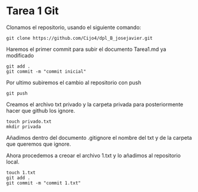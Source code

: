 # Tarea 1 Git

Clonamos el repositorio, usando el siguiente comando:

`git clone https://github.com/Cijo4/dpl_B_josejavier.git`

Haremos el primer commit para subir el documento Tarea1.md ya modificado

~~~
git add .
git commit -m "commit inicial"
~~~

Por ultimo subiremos el cambio al repositorio con push

`git push`

Creamos el archivo txt privado y la carpeta privada para 
posteriormente hacer que github los ignore.

~~~
touch privado.txt
mkdir privada
~~~

Añadimos dentro del documento .gitignore el nombre del txt y de 
la carpeta que queremos que ignore.

Ahora procedemos a creoar el archivo 1.txt y lo añadimos al 
repositorio local.

~~~
touch 1.txt
git add . 
git commit -m "commit 1.txt"
~~~

